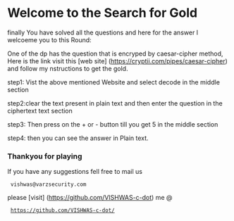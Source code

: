<h1> Welcome to the Search for Gold </h1>

finally You have solved all the questions and here for the answer I welcoeme you to this Round:

One of the dp has the question that is encryped by caesar-cipher method, Here is the link visit this [web site] (https://cryptii.com/pipes/caesar-cipher) and follow my nstructions to get the gold.

step1:  Vist the above mentioned Website and select decode in the middle section

step2:clear the text present in plain text and then enter the question in the ciphertext text section


step3: Then press on the + or - button till you get 5 in the middle section


step4: then you can see the answer in Plain text.

<h3> Thankyou for playing </h3>

If you have any suggestions fell free to mail us
<pre><code> vishwas@varzsecurity.com </code></pre>

please [visit] (https://github.com/VISHWAS-c-dot) me @ <pre><code> https://github.com/VISHWAS-c-dot/ </code></pre>

